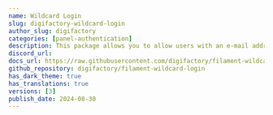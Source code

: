 ```yaml
---
name: Wildcard Login
slug: digifactory-wildcard-login
author_slug: digifactory
categories: [panel-authentication]
description: This package allows you to allow users with an e-mail address ending in specific domain name(s) to login using an e-mail instead of using a password.
discord_url: 
docs_url: https://raw.githubusercontent.com/digifactory/filament-wildcard-login/main/README.md
github_repository: digifactory/filament-wildcard-login
has_dark_theme: true
has_translations: true
versions: [3]
publish_date: 2024-08-30
---
```

